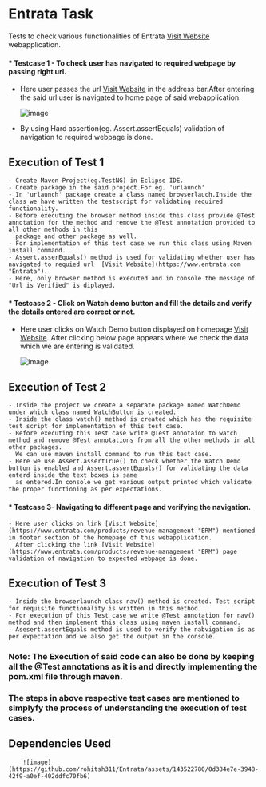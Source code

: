 # Entrata Task

Tests to check various functionalities of Entrata [Visit Website](https://www.entrata.com "Entrata") webapplication.
#### * Testcase 1 - To check user has navigated to required webpage by passing right url.
  - Here user passes the url [Visit Website](https://www.entrata.com "Entrata") in the address bar.After entering the said url user is navigated to home page of said      webapplication.

     ![image](https://github.com/rohitsh311/Entrata/assets/143522780/c64c51d5-26e6-42c4-a92f-1da62eab42c5)

  - By using Hard assertion(eg. Assert.assertEquals) validation of navigation to required webpage is done.
  ## Execution of Test 1
    - Create Maven Project(eg.TestNG) in Eclipse IDE.
    - Create package in the said project.For eg. 'urlaunch'
    - In 'urlaunch' package create a class named browserlauch.Inside the class we have written the testscript for validating required functionality.
    - Before executing the browser method inside this class provide @Test annotation for the method and remove the @Test annotation provided to all other methods in this
      package and other package as well.
    - For implementation of this test case we run this class using Maven install command.
    - Assert.asserEquals() method is used for validating whether user has navigated to requied url  [Visit Website](https://www.entrata.com "Entrata").
    - Here, only browser method is executed and in console the message of "Url is Verified" is diplayed.
      

#### * Testcase 2 - Click on Watch demo button and fill the details and verify the details entered are correct or not.
  - Here user clicks on Watch Demo button displayed on homepage [Visit Website](https://www.entrata.com "Entrata"). After clicking below page appears where we check the data
     which we are entering is validated.

      ![image](https://github.com/rohitsh311/Entrata/assets/143522780/2d89988f-2f0f-45ad-9389-1cecd7d034e0)

   ## Execution of Test 2
    - Inside the project we create a separate package named WatchDemo under which class named WatchButton is created. 
    - Inside the class watch() method is created which has the requisite test script for implementation of this test case.
    - Before executing this Test case write @Test annotaion to watch method and remove @Test annotations from all the other methods in all other packages.
      We can use maven install command to run this test case.
    - Here we use Assert.assertTrue() to check whether the Watch Demo button is enabled and Assert.assertEquals() for validating the data enterd inside the text boxes is same 
      as entered.In console we get various output printed which validate the proper functioning as per expectations.

#### * Testcase 3- Navigating to different page and verifying the navigation.
    - Here user clicks on link [Visit Website](https://www.entrata.com/products/revenue-management "ERM") mentioned in footer section of the homepage of this webapplication.
      After clicking the link [Visit Website](https://www.entrata.com/products/revenue-management "ERM") page validation of navigation to expected webpage is done.

   ## Execution of Test 3
    - Inside the browserlaunch class nav() method is created. Test script for requisite functionality is written in this method.
    - For execution of this Test case we write @Test annotation for nav() method and then implement this class using maven install command.
    - Asesert.assertEquals method is used to verify the nabvigation is as per expectation and we also get the output in the console.


### Note: The Execution of said code can also be done by keeping all the @Test annotations as it is and directly implementing the pom.xml file through maven.       
###       The steps in above respective test cases are mentioned to simplyfy the process of understanding the execution of test cases.


  ## Dependencies Used

  
        ![image](https://github.com/rohitsh311/Entrata/assets/143522780/0d384e7e-3948-42f9-a0ef-402ddfc70fb6)



      

  
